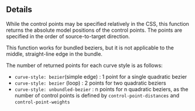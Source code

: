 ## Details

While the control points may be specified relatively in the CSS, this function returns the absolute model positions of the control points. The points are specified in the order of source-to-target direction.

This function works for bundled beziers, but it is not applicable to the middle, straight-line edge in the bundle.

The number of returned points for each curve style is as follows:

- `curve-style: bezier`(simple edge) : 1 point for a single quadratic bezier
- `curve-style: bezier` (loop) : 2 points for two quadratic beziers
- `curve-style: unbundled-bezier` : n points for n quadratic beziers, as the number of control points is defined by `control-point-distances` and `control-point-weights`